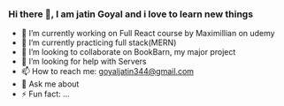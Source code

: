 ### Hi there 👋, I am jatin Goyal and i love to learn new things

- 🔭 I’m currently working on Full React course by Maximillian on udemy
- 🌱 I’m currently practicing full stack(MERN) 
- 👯 I’m looking to collaborate on BookBarn, my major project
- 🤔 I’m looking for help with Servers
- 📫 How to reach me: goyaljatin344@gmail.com
- 💬 Ask me about 
- ⚡ Fun fact: ...
